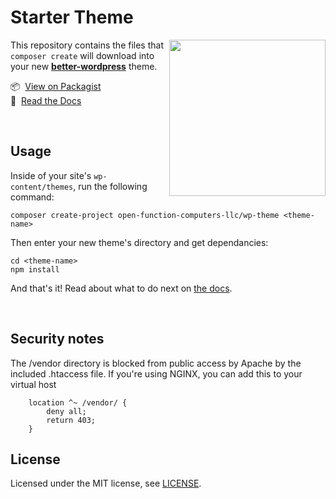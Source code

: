 # Starter Theme 
<a href="https://github.com/open-function-computers-llc/rad-theme-engine">
<img width="250" align="right" src="https://better-wordpress.ofco.cloud/images/branding/horizontal-logo.png">
</a>

This repository contains the files that `composer create` will download into your new __[better-wordpress](https://github.com/open-function-computers-llc/rad-theme-engine)__ theme.

📦 &nbsp;[View on Packagist](https://packagist.org/packages/open-function-computers-llc/rad-theme-engine) <br>
📃 &nbsp;[Read the Docs](https://better-wordpress.ofco.cloud/)

<br>

## Usage

Inside of your site's `wp-content/themes`, run the following command:

```
composer create-project open-function-computers-llc/wp-theme <theme-name>
```

Then enter your new theme's directory and get dependancies:

```
cd <theme-name>
npm install
```

And that's it! Read about what to do next on [the docs](https://rad-theme-engine.ofco.cloud/).

<br>

## Security notes

The /vendor directory is blocked from public access by Apache by the included .htaccess file. 
If you're using NGINX, you can add this to your virtual host 

```
    location ^~ /vendor/ {
        deny all;
        return 403;
    }
```

## License

Licensed under the MIT license, see [LICENSE](https://github.com/open-function-computers-llc/wp-theme/blob/main/LICENSE).
